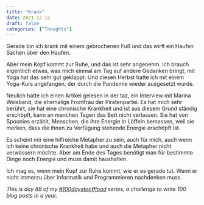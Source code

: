 ```yaml
---
title: "Krank"
date: 2021-12-12
draft: false
categories: ["Thoughts"]
---
```

Gerade bin ich krank mit einem gebrochenen Fuß und das wirft ein Haufen Sachen über den Haufen.

Aber mein Kopf kommt zur Ruhe, und das ist sehr angenehm. Ich brauch eigentlich etwas, was mich einmal am Tag auf andere Gedanken bringt, mit Yoga hat das sehr gut geklappt. Und diesen Herbst hatte ich mit einem Yoga-Kurs angefangen, der durch die Pandemie wieder ausgesetzt wurde.

Neulich hatte ich einen Artikel gelesen in der taz, ein Interview mit Marina Weisband, die ehemalige Frontfrau der Piratenpartei. Es hat mich sehr berührt, sie hat eine chronische Krankheit und ist aus diesem Grund ständig erschöpft, kann an manchen Tagen das Bett nicht verlassen. Sie hat von Spoonies erzählt, Menschen, die ihre Energie in Löffeln bemessen, weil sie merken, dass die ihnen zu Verfügung stehende Energie erschöpft ist.

Es scheint mir eine hilfreiche Metapher zu sein, auch für mich, auch wenn ich keine chronische Krankheit habe und auch die Metapher nicht verwässern möchte. Aber am Ende des Tages benötigt man für bestimmte Dinge noch Energie und muss damit haushalten.

Ich mag es, wenn mein Kopf zur Ruhe kommt, wie er es gerade tut. Wenn er nicht immerzu über Informatik und Programmieren nachdenken muss.

_This is day 88 of my [#100daystooffload](https://100daystooffload.com/) series, a challenge to write 100 blog posts in a year._